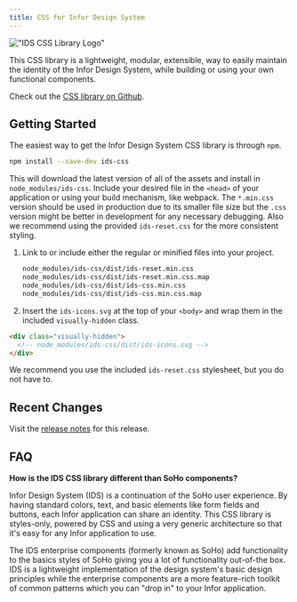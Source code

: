 ```yaml
---
title: CSS for Infor Design System
---
```


!["IDS CSS Library Logo"](https://ids-com.s3.amazonaws.com/images/css-lib.original.png#logo-float-right)

This CSS library is a lightweight, modular, extensible, way to easily maintain the identity of the Infor Design System, while building or using your own functional components.

Check out the [CSS library on Github](https://github.com/infor-design/css).

## Getting Started

The easiest way to get the Infor Design System CSS library is through `npm`.

```sh
npm install --save-dev ids-css
```

This will download the latest version of all of the assets and install in `node_modules/ids-css`.
Include your desired file in the `<head>` of your application or using your build mechanism, like webpack.
The `*.min.css` version should be used in production due to its smaller file size but the `.css` version might
be better in development for any necessary debugging. Also we recommend using the provided `ids-reset.css` for the more consistent styling.

1. Link to or include either the regular or minified files into your project.

    ```sh
    node_modules/ids-css/dist/ids-reset.min.css
    node_modules/ids-css/dist/ids-reset.min.css.map
    node_modules/ids-css/dist/ids-css.min.css
    node_modules/ids-css/dist/ids-css.min.css.map
    ```

1. Insert the `ids-icons.svg` at the top of your `<body>` and wrap them in the included `visually-hidden` class.

```html
<div class="visually-hidden">
  <!-- node_modules/ids-css/dist/ids-icons.svg -->
</div>
```

We recommend you use the included `ids-reset.css` stylesheet, but you do not have to.

## Recent Changes

Visit the [release notes](./release-notes.html) for this release.

## FAQ

**How is the IDS CSS library different than SoHo components?**

Infor Design System (IDS) is a continuation of the SoHo user experience. By having standard colors, text, and basic elements like form fields and buttons, each Infor application can share an identity. This CSS library is styles-only, powered by CSS and using a very generic architecture so that it's easy for any Infor application to use.

The IDS enterprise components (formerly known as SoHo) add functionality to the basics styles of SoHo giving you a lot of functionality out-of-the box. IDS is a lightweight implementation of the design system's basic design principles while the enterprise components are a more feature-rich toolkit of common patterns which you can "drop in" to your Infor application.
